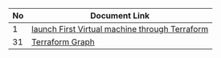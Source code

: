 | No | Document Link |
|-------|---------------|
|1 | [launch First Virtual machine through Terraform][PID1]|
|31| [Terraform Graph][PID31]|




















[PID1]: <./AWS/01-Create_ec2/First-EC2.md>
[PID31]: <./AWS/31-Terraform_graph/terraform-graph.md>
